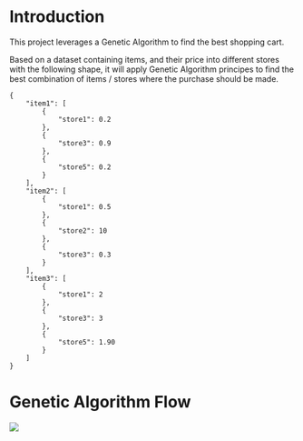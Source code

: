 # Introduction
This project leverages a Genetic Algorithm to find the best shopping cart.

Based on a dataset containing items, and their price into different stores with the following shape, it will apply Genetic Algorithm principes to find the best combination of items / stores where the purchase should be made.

```
{
    "item1": [
        {
            "store1": 0.2
        },
        {
            "store3": 0.9
        },
        {
            "store5": 0.2
        }
    ],
    "item2": [
        {
            "store1": 0.5
        },
        {
            "store2": 10
        },
        {
            "store3": 0.3
        }
    ],
    "item3": [
        {
            "store1": 2
        },
        {
            "store3": 3
        },
        {
            "store5": 1.90
        }
    ]
}
```

# Genetic Algorithm Flow
<image src = "./diagram/flow.png"></image>
